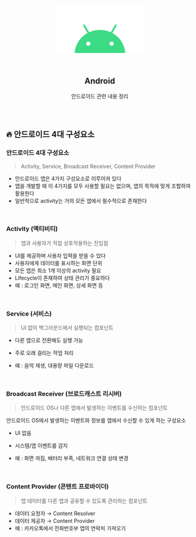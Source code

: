 <div align="center">
  <p>
    <img src="../README.assets/android.png">
  </p>
  <br>
  <h2>Android</h2>
  <p>안드로이드 관련 내용 정리</p>
  <br>
  <br>
</div>


## 🔥 안드로이드 4대 구성요소

### 안드로이드 4대 구성요소

> Activity, Service, Broadcast Receiver, Content Provider

- 안드로이드 앱은 4가지 구성요소로 이루어져 있다
- 앱을 개발할 때 이 4가지를 모두 사용할 필요는 없으며, 앱의 목적에 맞게 조합하여 활용한다
- 일반적으로 activity는 거의 모든 앱에서 필수적으로 존재한다

<br>

### Activity (액티비티)

> 앱과 사용자가 직접 상호작용하는 진입점

- UI를 제공하며 사용자 입력을 받을 수 있다
- 사용자에게 데이터를 표시하는 화면 단위
- 모든 앱은 최소 1개 이상의 activity 필요
- Lifecycle이 존재하여 상태 관리가 중요하다
- 예 : 로그인 화면, 메인 화면, 상세 화면 등

<br>

### Service (서비스)

> UI 없이 백그라운드에서 실행되는 컴포넌트

- 다른 앱으로 전환해도 실행 가능

- 주로 오래 걸리는 작업 처리
- 예 : 음악 재생, 대용량 파일 다운로드

<br>

### Broadcast Receiver (브로드캐스트 리시버)

> 안드로이드 OS나 다른 앱에서 발생하는 이벤트를 수신하는 컴포넌트

안드로이드 OS에서 발생하는 이벤트와 정보를 앱에서 수신할 수 있게 하는 구성요소

- UI 없음

- 시스템/앱 이벤트를 감지
- 예 : 화면 꺼짐, 배터리 부족, 네트워크 연결 상태 변경

<br>

### Content Provider (콘텐트 프로바이더)

> 앱 데이터를 다른 앱과 공유할 수 있도록 관리하는 컴포넌트

- 데이터 요청자 → Content Resolver
- 데이터 제공자 → Content Provider
- 예 : 카카오톡에서 전화번호부 앱의 연락처 가져오기
